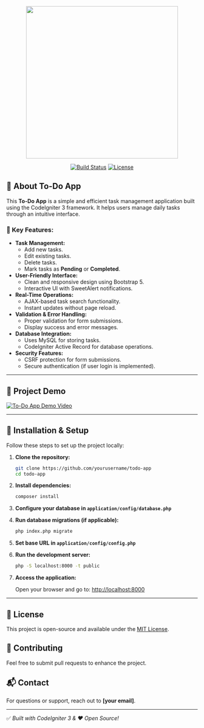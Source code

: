 <p align="center">
  <a href="#" target="_blank">
    <img src="https://codeigniter.com/assets/images/ci-logo-big.png" width="400">
  </a>
</p>

<p align="center">
  <a href="#"><img src="https://img.shields.io/badge/Build-Passing-brightgreen.svg" alt="Build Status"></a>
  <a href="#"><img src="https://img.shields.io/badge/License-MIT-blue.svg" alt="License"></a>
</p>

## 📌 About To-Do App

This **To-Do App** is a simple and efficient task management application built using the CodeIgniter 3 framework. It helps users manage daily tasks through an intuitive interface.

### 🔹 Key Features:

- **Task Management:**
  - Add new tasks.
  - Edit existing tasks.
  - Delete tasks.
  - Mark tasks as **Pending** or **Completed**.
- **User-Friendly Interface:**
  - Clean and responsive design using Bootstrap 5.
  - Interactive UI with SweetAlert notifications.
- **Real-Time Operations:**
  - AJAX-based task search functionality.
  - Instant updates without page reload.
- **Validation & Error Handling:**
  - Proper validation for form submissions.
  - Display success and error messages.
- **Database Integration:**
  - Uses MySQL for storing tasks.
  - CodeIgniter Active Record for database operations.
- **Security Features:**
  - CSRF protection for form submissions.
  - Secure authentication (if user login is implemented).

---

## 🎥 Project Demo

[![To-Do App Demo Video](https://img.shields.io/badge/Watch%20Video-Demo-brightgreen)](https://www.loom.com/share/6fd7c1c2c8f1465da1b919900cc19185?sid=f9644177-5dd3-46f8-a24a-32c5c4b29819)

---

## 🚀 Installation & Setup

Follow these steps to set up the project locally:

1. **Clone the repository:**

   ```bash
   git clone https://github.com/yourusername/todo-app
   cd todo-app
   ```

2. **Install dependencies:**

   ```bash
   composer install
   ```

3. **Configure your database in `application/config/database.php`**

4. **Run database migrations (if applicable):**

   ```bash
   php index.php migrate
   ```

5. **Set base URL in `application/config/config.php`**

6. **Run the development server:**

   ```bash
   php -S localhost:8000 -t public
   ```

7. **Access the application:**

   Open your browser and go to: [http://localhost:8000](http://localhost:8000)

---

## 📜 License
This project is open-source and available under the [MIT License](LICENSE).

## 🤝 Contributing
Feel free to submit pull requests to enhance the project.

## 📬 Contact
For questions or support, reach out to **[your email]**.

---

✅ *Built with CodeIgniter 3 & ❤️ Open Source!*
